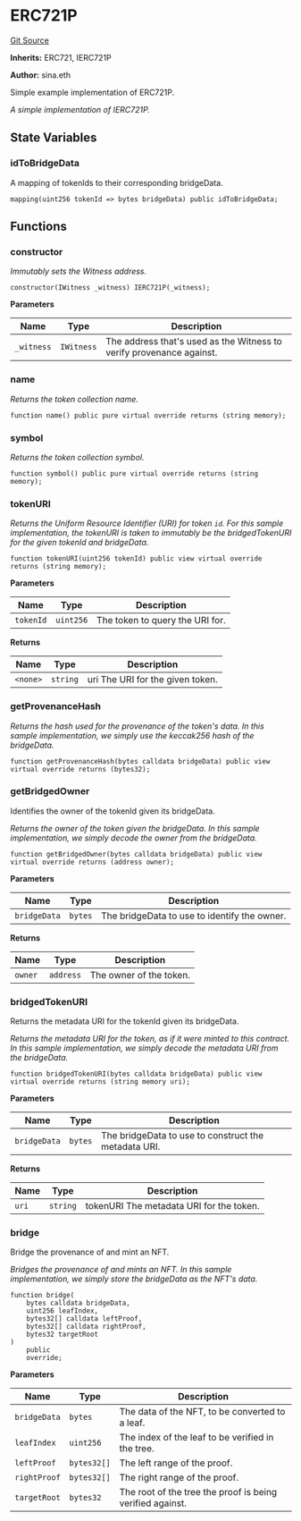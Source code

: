 # ERC721P
[Git Source](https://github.com/WitnessCo/contracts-core/blob/af068ccc3b87576f36c3315270a9f29603465e11/src/ERC721P.sol)

**Inherits:**
ERC721, IERC721P

**Author:**
sina.eth

Simple example implementation of ERC721P.

*A simple implementation of IERC721P.*


## State Variables
### idToBridgeData
A mapping of tokenIds to their corresponding bridgeData.


```solidity
mapping(uint256 tokenId => bytes bridgeData) public idToBridgeData;
```


## Functions
### constructor

*Immutably sets the Witness address.*


```solidity
constructor(IWitness _witness) IERC721P(_witness);
```
**Parameters**

|Name|Type|Description|
|----|----|-----------|
|`_witness`|`IWitness`|The address that's used as the Witness to verify provenance against.|


### name

*Returns the token collection name.*


```solidity
function name() public pure virtual override returns (string memory);
```

### symbol

*Returns the token collection symbol.*


```solidity
function symbol() public pure virtual override returns (string memory);
```

### tokenURI

*Returns the Uniform Resource Identifier (URI) for token `id`.
For this sample implementation, the tokenURI is taken to immutably be the
bridgedTokenURI for the given tokenId and bridgeData.*


```solidity
function tokenURI(uint256 tokenId) public view virtual override returns (string memory);
```
**Parameters**

|Name|Type|Description|
|----|----|-----------|
|`tokenId`|`uint256`|The token to query the URI for.|

**Returns**

|Name|Type|Description|
|----|----|-----------|
|`<none>`|`string`|uri The URI for the given token.|


### getProvenanceHash

*Returns the hash used for the provenance of the token's data.
In this sample implementation, we simply use the keccak256 hash of the bridgeData.*


```solidity
function getProvenanceHash(bytes calldata bridgeData) public view virtual override returns (bytes32);
```

### getBridgedOwner

Identifies the owner of the tokenId given its bridgeData.

*Returns the owner of the token given the bridgeData.
In this sample implementation, we simply decode the owner from the bridgeData.*


```solidity
function getBridgedOwner(bytes calldata bridgeData) public view virtual override returns (address owner);
```
**Parameters**

|Name|Type|Description|
|----|----|-----------|
|`bridgeData`|`bytes`|The bridgeData to use to identify the owner.|

**Returns**

|Name|Type|Description|
|----|----|-----------|
|`owner`|`address`|The owner of the token.|


### bridgedTokenURI

Returns the metadata URI for the tokenId given its bridgeData.

*Returns the metadata URI for the token, as if it were minted to this contract.
In this sample implementation, we simply decode the metadata URI from the bridgeData.*


```solidity
function bridgedTokenURI(bytes calldata bridgeData) public view virtual override returns (string memory uri);
```
**Parameters**

|Name|Type|Description|
|----|----|-----------|
|`bridgeData`|`bytes`|The bridgeData to use to construct the metadata URI.|

**Returns**

|Name|Type|Description|
|----|----|-----------|
|`uri`|`string`|tokenURI The metadata URI for the token.|


### bridge

Bridge the provenance of and mint an NFT.

*Bridges the provenance of and mints an NFT.
In this sample implementation, we simply store the bridgeData as the NFT's data.*


```solidity
function bridge(
    bytes calldata bridgeData,
    uint256 leafIndex,
    bytes32[] calldata leftProof,
    bytes32[] calldata rightProof,
    bytes32 targetRoot
)
    public
    override;
```
**Parameters**

|Name|Type|Description|
|----|----|-----------|
|`bridgeData`|`bytes`|The data of the NFT, to be converted to a leaf.|
|`leafIndex`|`uint256`|The index of the leaf to be verified in the tree.|
|`leftProof`|`bytes32[]`|The left range of the proof.|
|`rightProof`|`bytes32[]`|The right range of the proof.|
|`targetRoot`|`bytes32`|The root of the tree the proof is being verified against.|


